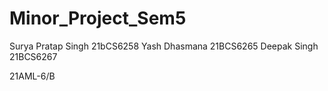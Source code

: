 # Minor_Project_Sem5


Surya Pratap Singh 21bCS6258
Yash Dhasmana 21BCS6265
Deepak Singh 21BCS6267

21AML-6/B
